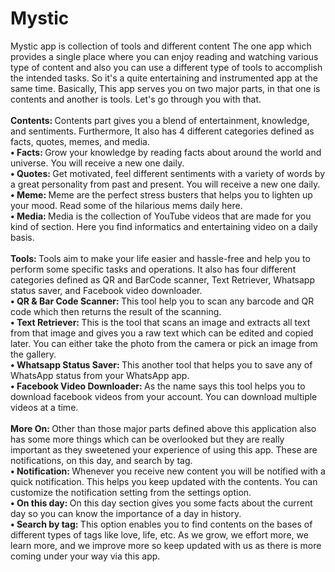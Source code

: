 # Mystic
Mystic app is collection of tools and different content
The one app which provides a single place where you can enjoy reading and watching various type of content and also you can use a different type of tools to accomplish the intended tasks. So it's a quite entertaining and instrumented app at the same time.
Basically, This app serves you on two major parts, in that one is contents and another is tools.
Let's go through you with that.
<br><br><b>Contents: </b> Contents part gives you a blend of entertainment, knowledge, and sentiments. Furthermore, It also has 4 different categories defined as facts, quotes, memes, and media.
<br><b> • Facts: </b> Grow your knowledge by reading facts about around the world and universe. You will receive a new one daily.
<br><b> • Quotes: </b> Get motivated, feel different sentiments with a variety of words by a great personality from past and present. You will receive a new one daily.
<br><b> • Meme: </b>  Meme are the perfect stress busters that helps you to lighten up your mood. Read some of the hilarious mems daily here. 
<br><b> • Media: </b> Media is the collection of YouTube videos that are made for you kind of section. Here you find informatics and entertaining video on a daily basis.
<br><br><b>Tools: </b> Tools aim to make your life easier and hassle-free and help you to perform some specific tasks and operations. It also has four different categories defined as QR and BarCode scanner, Text Retriever, Whatsapp status saver, and Facebook video downloader.
<br><b> • QR & Bar Code Scanner: </b>  This tool help you to scan any barcode and QR code which then returns the result of the scanning.
<br><b> • Text Retriever: </b> This is the tool that scans an image and extracts all text from that image and gives you a raw text which can be edited and copied later. You can either take the photo from the camera or pick an image from the gallery.
<br><b> • Whatsapp Status Saver: </b>  This another tool that helps you to save any of WhatsApp status from your WhatsApp app.
<br><b> • Facebook Video Downloader: </b> As the name says this tool helps you to download facebook videos from your account. You can download multiple videos at a time.
<br><br><b>More On: </b> Other than those major parts defined above this application also has some more things which can be overlooked but they are really important as they sweetened your experience of using this app. These are notifications, on this day, and search by tag.
<br><b> • Notification: </b> Whenever you receive new content you will be notified with a quick notification. This helps you keep updated with the contents. You can customize the notification setting from the settings option.
<br><b> • On this day: </b> On this day section gives you some facts about the current day so you can know the importance of a day in history.
<br><b> • Search by tag: </b> This option enables you to find contents on the bases of different types of tags like love, life, etc. 
As we grow, we effort more, we learn more, and we improve more so keep updated with us as there is more coming under your way via this app.
